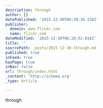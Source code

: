 ```yaml
---
description: through
author: []
datePublished: '2015-12-30T06:30:39.150Z'
publisher:
  domain: www.flickr.com
  name: flickr.com
dateModified: '2015-12-30T06:28:52.016Z'
title: ''
sourcePath: _posts/2015-12-30-through.md
published: true
inFeed: true
hasPage: true
inNav: false
url: through/index.html
_context: 'http://schema.org'
_type: Article

---
```

through